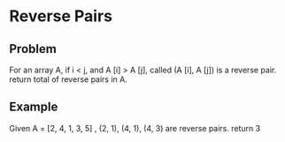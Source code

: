 Reverse Pairs
===

## Problem

For an array A, if i < j, and A [i] > A [j], called (A [i], A [j]) is a reverse pair.
return total of reverse pairs in A.


## Example

Given A = [2, 4, 1, 3, 5] , (2, 1), (4, 1), (4, 3) are reverse pairs. return 3 